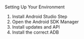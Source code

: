 # 

Setting Up Your Environment

1. Install Android Studio Step
2. Open the Android SDK Manager
3. Install updates and API
4. Install the correct ADB